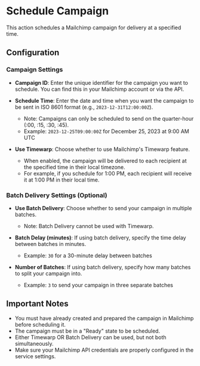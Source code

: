 # Schedule Campaign

This action schedules a Mailchimp campaign for delivery at a specified time.

## Configuration

### Campaign Settings

- **Campaign ID**: Enter the unique identifier for the campaign you want to schedule. You can find this in your Mailchimp account or via the API.

- **Schedule Time**: Enter the date and time when you want the campaign to be sent in ISO 8601 format (e.g., `2023-12-31T12:00:00Z`). 
  - Note: Campaigns can only be scheduled to send on the quarter-hour (:00, :15, :30, :45).
  - Example: `2023-12-25T09:00:00Z` for December 25, 2023 at 9:00 AM UTC

- **Use Timewarp**: Choose whether to use Mailchimp's Timewarp feature.
  - When enabled, the campaign will be delivered to each recipient at the specified time in their local timezone.
  - For example, if you schedule for 1:00 PM, each recipient will receive it at 1:00 PM in their local time.

### Batch Delivery Settings (Optional)

- **Use Batch Delivery**: Choose whether to send your campaign in multiple batches.
  - Note: Batch Delivery cannot be used with Timewarp.

- **Batch Delay (minutes)**: If using batch delivery, specify the time delay between batches in minutes.
  - Example: `30` for a 30-minute delay between batches

- **Number of Batches**: If using batch delivery, specify how many batches to split your campaign into.
  - Example: `3` to send your campaign in three separate batches

## Important Notes

- You must have already created and prepared the campaign in Mailchimp before scheduling it.
- The campaign must be in a "Ready" state to be scheduled.
- Either Timewarp OR Batch Delivery can be used, but not both simultaneously.
- Make sure your Mailchimp API credentials are properly configured in the service settings.
